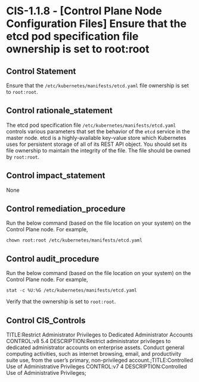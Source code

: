 # CIS-1.1.8 - \[Control Plane Node Configuration Files\] Ensure that the etcd pod specification file ownership is set to root:root

## Control Statement

Ensure that the `/etc/kubernetes/manifests/etcd.yaml` file ownership is set to `root:root`.

## Control rationale_statement

The etcd pod specification file `/etc/kubernetes/manifests/etcd.yaml` controls various parameters that set the behavior of the `etcd` service in the master node. etcd is a highly-available key-value store which Kubernetes uses for persistent storage of all of its REST API object. You should set its file ownership to maintain the integrity of the file. The file should be owned by `root:root`.

## Control impact_statement

None

## Control remediation_procedure

Run the below command (based on the file location on your system) on the Control Plane node. For example,

```
chown root:root /etc/kubernetes/manifests/etcd.yaml
```

## Control audit_procedure

Run the below command (based on the file location on your system) on the Control Plane node. For example,

```
stat -c %U:%G /etc/kubernetes/manifests/etcd.yaml
```

Verify that the ownership is set to `root:root`.

## Control CIS_Controls

TITLE:Restrict Administrator Privileges to Dedicated Administrator Accounts CONTROL:v8 5.4 DESCRIPTION:Restrict administrator privileges to dedicated administrator accounts on enterprise assets. Conduct general computing activities, such as internet browsing, email, and productivity suite use, from the user’s primary, non-privileged account.;TITLE:Controlled Use of Administrative Privileges CONTROL:v7 4 DESCRIPTION:Controlled Use of Administrative Privileges;
